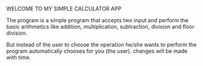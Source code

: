 WELCOME TO MY SIMPLE CALCULATOR APP

The program is a simple program that accepts two input and perform the basic arithmetics like addition, multiplication, subtraction, division and floor division.

But instead of the user to choose the operation he/she wants to perform the program automatically chooses for you (the user). changes will be made with time.
